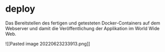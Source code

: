 # deploy
Das Bereitstellen des fertigen und getesteten Docker-Containers auf dem Webserver und damit die Veröffentlichung der Applikation im World Wide Web.

![[Pasted image 20220623233913.png]]